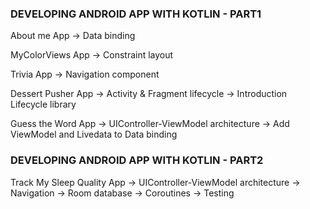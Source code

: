 ### DEVELOPING ANDROID APP WITH KOTLIN - PART1 ###

About me App
-> Data binding

MyColorViews App
-> Constraint layout

Trivia App
-> Navigation component

Dessert Pusher App
-> Activity & Fragment lifecycle
-> Introduction Lifecycle library

Guess the Word App
-> UIController-ViewModel architecture
-> Add ViewModel and Livedata to Data binding 


### DEVELOPING ANDROID APP WITH KOTLIN - PART2 ###

Track My Sleep Quality App
-> UIController-ViewModel architecture
-> Navigation
-> Room database
-> Coroutines
-> Testing
